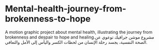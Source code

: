 # Mental-health-journey-from-brokenness-to-hope
A motion graphic project about mental health, illustrating the journey from brokenness and despair to hope and healing.مشروع موشن جرافيك توعوي عن الصحة النفسية، يجسد رحلة الإنسان من لحظات الكسر واليأس إلى الأمل والتعافي.

